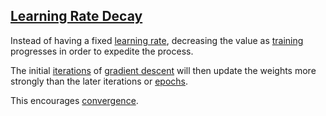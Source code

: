 ## [Learning Rate Decay](#learning-rate-decay)

Instead of having a fixed [learning rate](#learning-rate), decreasing the value as [training](#training) progresses in order to expedite the process.

The initial [iterations](#iteration) of [gradient descent](#gradient-descent) will then update the weights more strongly than the later iterations or [epochs](epoch).

This encourages [convergence](#convergence).